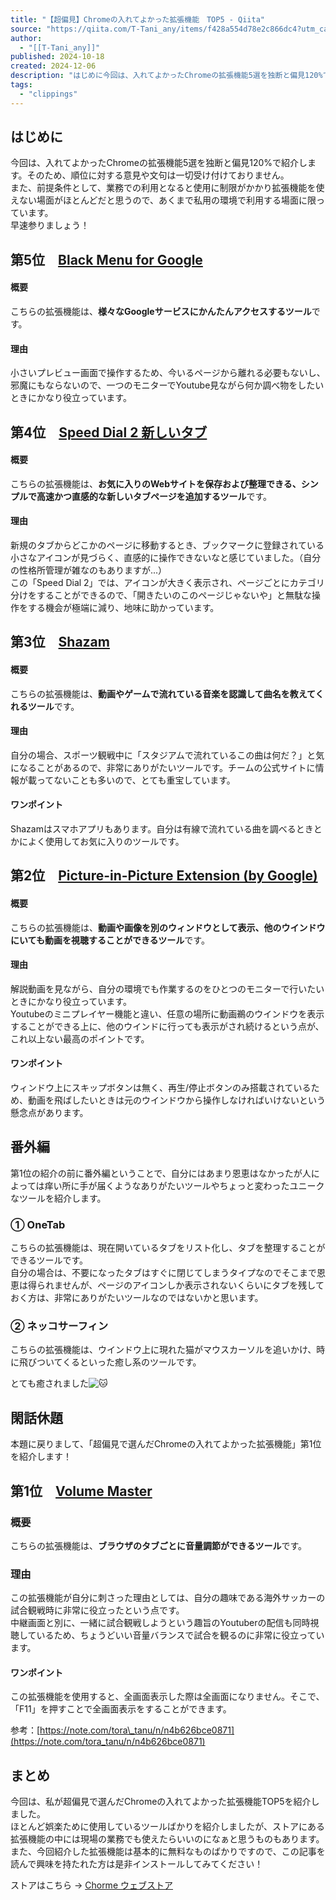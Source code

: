 ```yaml
---
title: "【超偏見】Chromeの入れてよかった拡張機能　TOP5 - Qiita"
source: "https://qiita.com/T-Tani_any/items/f428a554d78e2c866dc4?utm_campaign=popular_items&utm_medium=feed&utm_source=popular_items"
author:
  - "[[T-Tani_any]]"
published: 2024-10-18
created: 2024-12-06
description: "はじめに今回は、入れてよかったChromeの拡張機能5選を独断と偏見120%で紹介します。そのため、順位に対する意見や文句は一切受け付けておりません。また、前提条件として、業務での利用となると使…"
tags:
  - "clippings"
---
```

## はじめに

今回は、入れてよかったChromeの拡張機能5選を独断と偏見120%で紹介します。そのため、順位に対する意見や文句は一切受け付けておりません。  
また、前提条件として、業務での利用となると使用に制限がかかり拡張機能を使えない場面がほとんどだと思うので、あくまで私用の環境で利用する場面に限っています。  
早速参りましょう！

## 第5位　[Black Menu for Google](https://chromewebstore.google.com/detail/black-menu-for-google/eignhdfgaldabilaaegmdfbajngjmoke?hl=ja&authuser=4)

#### 概要

こちらの拡張機能は、**様々なGoogleサービスにかんたんアクセスするツール**です。

#### 理由

小さいプレビュー画面で操作するため、今いるページから離れる必要もないし、邪魔にもならないので、一つのモニターでYoutube見ながら何か調べ物をしたいときにかなり役立っています。

## 第4位　[Speed Dial 2 新しいタブ](https://chromewebstore.google.com/detail/speed-dial-2-%E6%96%B0%E3%81%97%E3%81%84%E3%82%BF%E3%83%96/jpfpebmajhhopeonhlcgidhclcccjcik?hl=ja)

#### 概要

こちらの拡張機能は、**お気に入りのWebサイトを保存および整理できる、シンプルで高速かつ直感的な新しいタブページを追加するツール**です。

#### 理由

新規のタブからどこかのページに移動するとき、ブックマークに登録されている小さなアイコンが見づらく、直感的に操作できないなと感じていました。（自分の性格所管理が雑なのもありますが...）  
この「Speed Dial 2」では、アイコンが大きく表示され、ページごとにカテゴリ分けをすることができるので、「開きたいのこのページじゃないや」と無駄な操作をする機会が極端に減り、地味に助かっています。

## 第3位　[Shazam](https://chromewebstore.google.com/detail/shazam%EF%BC%9A%E3%83%96%E3%83%A9%E3%82%A6%E3%82%B6%E3%81%8B%E3%82%89%E6%9B%B2%E5%90%8D%E3%82%92%E8%A6%8B%E3%81%A4%E3%81%91%E3%82%8B/mmioliijnhnoblpgimnlajmefafdfilb?hl=ja&authuser=4)

#### 概要

こちらの拡張機能は、**動画やゲームで流れている音楽を認識して曲名を教えてくれるツール**です。

#### 理由

自分の場合、スポーツ観戦中に「スタジアムで流れているこの曲は何だ？」と気になることがあるので、非常にありがたいツールです。チームの公式サイトに情報が載ってないことも多いので、とても重宝しています。

#### ワンポイント

Shazamはスマホアプリもあります。自分は有線で流れている曲を調べるときとかによく使用してお気に入りのツールです。

## 第2位　[Picture-in-Picture Extension (by Google)](https://chromewebstore.google.com/detail/picture-in-picture-extens/hkgfoiooedgoejojocmhlaklaeopbecg?hl=ja)

#### 概要

こちらの拡張機能は、**動画や画像を別のウィンドウとして表示、他のウインドウにいても動画を視聴することができるツール**です。

#### 理由

解説動画を見ながら、自分の環境でも作業するのをひとつのモニターで行いたいときにかなり役立っています。  
Youtubeのミニプレイヤー機能と違い、任意の場所に動画鵜のウインドウを表示することができる上に、他のウインドに行っても表示がされ続けるという点が、これ以上ない最高のポイントです。

#### ワンポイント

ウィンドウ上にスキップボタンは無く、再生/停止ボタンのみ搭載されているため、動画を飛ばしたいときは元のウインドウから操作しなければいけないという懸念点があります。

## 番外編

第1位の紹介の前に番外編ということで、自分にはあまり恩恵はなかったが人によっては痒い所に手が届くようなありがたいツールやちょっと変わったユニークなツールを紹介します。

### ① OneTab

こちらの拡張機能は、現在開いているタブをリスト化し、タブを整理することができるツールです。  
自分の場合は、不要になったタブはすぐに閉じてしまうタイプなのでそこまで恩恵は得られませんが、ページのアイコンしか表示されないくらいにタブを残しておく方は、非常にありがたいツールなのではないかと思います。

### ② ネッコサーフィン

こちらの拡張機能は、ウインドウ上に現れた猫がマウスカーソルを追いかけ、時に飛びついてくるといった癒し系のツールです。

とても癒されました![:cat:](https://cdn.qiita.com/emoji/twemoji/unicode/1f431.png ":cat:")

## 閑話休題

本題に戻りまして、「超偏見で選んだChromeの入れてよかった拡張機能」第1位を紹介します！

## 第1位　[Volume Master](https://chromewebstore.google.com/detail/volume-master-%E3%83%9C%E3%83%AA%E3%83%A5%E3%83%BC%E3%83%A0%E3%82%B3%E3%83%B3%E3%83%88%E3%83%AD%E3%83%BC%E3%83%A9/jghecgabfgfdldnmbfkhmffcabddioke?hl=ja&authuser=4)

### 概要

こちらの拡張機能は、**ブラウザのタブごとに音量調節ができるツール**です。

### 理由

この拡張機能が自分に刺さった理由としては、自分の趣味である海外サッカーの試合観戦時に非常に役立ったという点です。  
中継画面と別に、一緒に試合観戦しようという趣旨のYoutuberの配信も同時視聴しているため、ちょうどいい音量バランスで試合を観るのに非常に役立っています。

#### ワンポイント

この拡張機能を使用すると、全画面表示した際は全画面になりません。そこで、「F11」を押すことで全画面表示をすることができます。

参考：[https://note.com/tora\_tanu/n/n4b626bce0871](https://note.com/tora_tanu/n/n4b626bce0871)

## まとめ

今回は、私が超偏見で選んだChromeの入れてよかった拡張機能TOP5を紹介しました。  
ほとんど娯楽ために使用しているツールばかりを紹介しましたが、ストアにある拡張機能の中には現場の業務でも使えたらいいのになぁと思うものもあります。  
また、今回紹介した拡張機能は基本的に無料なものばかりですので、この記事を読んで興味を持たれた方は是非インストールしてみてください！

ストアはこちら → [Chorme ウェブストア](https://chromewebstore.google.com/category/extensions?hl=ja&authuser=4)